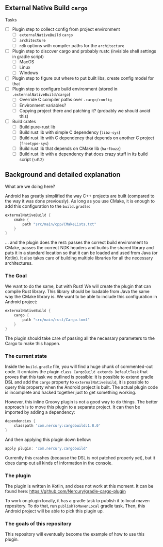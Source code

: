 ## External Native Build `cargo`

Tasks

- [ ] Plugin step to collect config from project environment
    - [ ] `externalNativeBuild` `cargo`
    - [ ] `architecture`
    - [ ] `ndk` options with compiler paths for the `architecture`
- [ ] Plugin step to discover cargo and probably rustc (invisible shell settings in gradle script)
    - [ ] MacOS
    - [ ] Linux
    - [ ] Windows
- [ ] Plugin step to figure out where to put built libs, create config model for that
- [ ] Plugin step to configure build environment (stored in `.externalNativeBuild/cargo`)
    - [ ] Override C compiler paths over `.cargo/config`
    - [ ] Environment variables?
    - [ ] Copying project there and patching it? (probably we should avoid this)
- [ ] Build crates
    - [ ] Build pure-rust lib
    - [ ] Build rust lib with simple C dependency (`libz-sys`)
    - [ ] Build rust lib with C dependency that depends on another C project (`freetype-sys`)
    - [ ] Build rust lib that depends on CMake lib (`harfbuzz`)
    - [ ] Build rust lib with a dependency that does crazy stuff in its build script (`sdl2`)

## Background and detailed explanation

What are we doing here?

Android has greatly simplified the way C++ projects are built (compared to the way it was done previously). 
As long as you use CMake, it is enough to add this configuration to the `build.gradle`:

```groovy
externalNativeBuild {
    cmake {
        path "src/main/cpp/CMakeLists.txt"
    }
}
```

... and the plugin does the rest: passes the correct build environment to CMake, passes the correct
NDK headers and builds the shared library and puts it in a standard location so that it can be
loaded and used from Java (or Kotlin). It also takes care of building multiple libraries for
all the necessary architectures.

### The Goal

We want to do the same, but with Rust! We will create the plugin that can compile Rust library. 
This library should be loadable from Java the same way the CMake library is. 
We want to be able to include this configuration in Android project:

```groovy
externalNativeBuild {
    cargo {
        path "src/main/rust/Cargo.toml"
    }
}
```

The plugin should take care of passing all the necessary parameters to the Cargo to make this
happen.

### The current state

Inside the `build.gradle` file, you will find a huge chunk of commented-out code. It contains
the plugin `class CargoBuild extends DefaultTask` that proves that this task we outlined is possible:
it is possible to extend gradle DSL and add the `cargo` property to `externalNativeBuild`, it is possible to query 
this property when the Android project is built. The actual plugin code is incomplete and hacked
together just to get something working.

However, this inline Groovy plugin is not a good way to do things. The better approach is to move
this plugin to a separate project. It can then be imported by adding a dependency:

```groovy
dependencies {
    classpath 'com.nercury:cargobuild:1.0.0'
}
```

And then applying this plugin down bellow:

```groovy
apply plugin: 'com.nercury.cargobuild'
```

Currently this crashes (because the DSL is not patched properly yet), 
but it does dump out all kinds of information in the console.

### The plugin

The plugin is written in Kotlin, and does not work at this moment.
It can be found here: https://github.com/Nercury/gradle-cargo-plugin

To work on plugin locally, it has a gradle task to publish it to local maven repository.
To do that, run `publishToMavenLocal` gradle task. Then, this Android project will be
able to pick this plugin up.

### The goals of this repository

This repository will eventually become the example of how to use this plugin.
